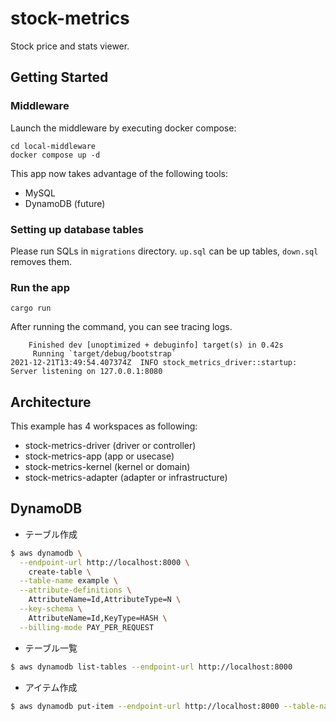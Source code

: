 # stock-metrics

Stock price and stats viewer.

## Getting Started

### Middleware

Launch the middleware by executing docker compose:

```
cd local-middleware
docker compose up -d
```

This app now takes advantage of the following tools:

- MySQL
- DynamoDB (future)

### Setting up database tables

Please run SQLs in `migrations` directory. `up.sql` can be up tables, `down.sql` removes them.

### Run the app

```
cargo run
```

After running the command, you can see tracing logs.

```
    Finished dev [unoptimized + debuginfo] target(s) in 0.42s
     Running `target/debug/bootstrap`
2021-12-21T13:49:54.407374Z  INFO stock_metrics_driver::startup: Server listening on 127.0.0.1:8080
```

## Architecture

This example has 4 workspaces as following:

- stock-metrics-driver (driver or controller)
- stock-metrics-app (app or usecase)
- stock-metrics-kernel (kernel or domain)
- stock-metrics-adapter (adapter or infrastructure)


## DynamoDB
- テーブル作成
```sh
$ aws dynamodb \
  --endpoint-url http://localhost:8000 \
    create-table \
  --table-name example \
  --attribute-definitions \
    AttributeName=Id,AttributeType=N \
  --key-schema \
    AttributeName=Id,KeyType=HASH \
  --billing-mode PAY_PER_REQUEST

```
- テーブル一覧
```sh
$ aws dynamodb list-tables --endpoint-url http://localhost:8000
```
- アイテム作成
```sh
$ aws dynamodb put-item --endpoint-url http://localhost:8000 --table-name example --item '{"Id": {"N": "1"}, "Name": {"S": "user1"}}'
```